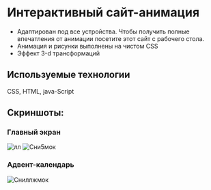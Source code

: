 # Интерактивный сайт-анимация
* Адаптирован под все устройства. Чтобы получить полные впечатления от анимации посетите этот сайт с рабочего стола. 
* Анимация и рисунки выполнены на чистом CSS
* Эффект 3-d трансформаций

##  Используемые технологии 
CSS, HTML, java-Script
## Скриншоты:
### Главный экран
![лл](https://github.com/White2000rabbit/happyChristmas/assets/121927745/10785976-a5df-41a3-9411-15e8ff0bd7a1)
![Сни5мок](https://github.com/White2000rabbit/happyChristmas/assets/121927745/00536470-4c54-4880-a1d9-3360e31e9a68)
### Адвент-календарь 
![Сниллжмок](https://github.com/White2000rabbit/happyChristmas/assets/121927745/a311523d-c4de-4c86-8bc7-743496a63bd3)
